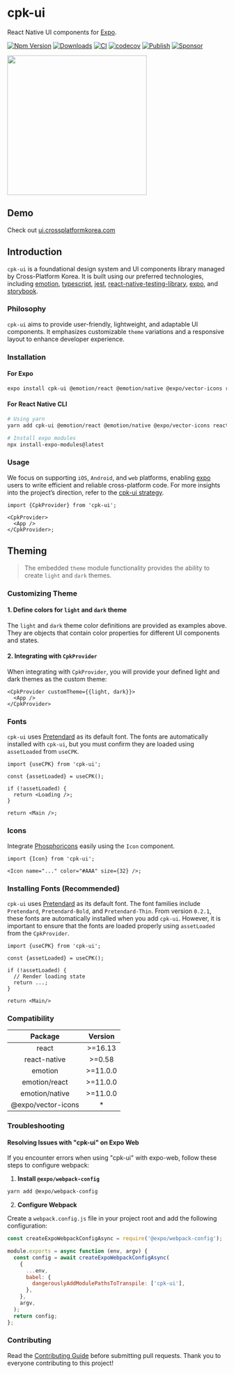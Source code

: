 # cpk-ui

React Native UI components for [Expo](https://expo.dev).

[![Npm Version](http://img.shields.io/npm/v/cpk-ui.svg?style=flat-square)](https://npmjs.org/package/cpk-ui)
[![Downloads](http://img.shields.io/npm/dm/cpk-ui.svg?style=flat-square)](https://npmjs.org/package/cpk-ui)
[![CI](https://github.com/crossplatformkorea/cpk-ui/actions/workflows/ci.yml/badge.svg)](https://github.com/crossplatformkorea/cpk-ui/actions/workflows/ci.yml)
[![codecov](https://codecov.io/gh/crossplatformkorea/cpk-ui/graph/badge.svg?token=LWZI4U369L)](https://codecov.io/gh/crossplatformkorea/cpk-ui)
[![Publish](https://github.com/crossplatformkorea/cpk-ui/actions/workflows/publish.yml/badge.svg)](https://github.com/crossplatformkorea/cpk-ui/actions/workflows/publish.yml)
[![Sponsor](https://opencollective.com/crossplatformkorea/tiers/badge.svg?style=shield)](https://opencollective.com/crossplatformkorea/tiers/badge.svg)

<img src="https://github.com/user-attachments/assets/c31ac1c2-cc0e-4f13-a542-c35045c266cd" width="320"/>

## Demo

Check out [ui.crossplatformkorea.com](https://ui.crossplatformkorea.com)

## Introduction

`cpk-ui` is a foundational design system and UI components library managed by Cross-Platform Korea. It is built using our preferred technologies, including [emotion](https://emotion.sh/docs/@emotion/native), [typescript](https://www.typescriptlang.org/), [jest](https://jestjs.io), [react-native-testing-library](https://github.com/callstack/react-native-testing-library), [expo](https://expo.io), and [storybook](https://storybook.js.org).

### Philosophy

`cpk-ui` aims to provide user-friendly, lightweight, and adaptable UI components. It emphasizes customizable `theme` variations and a responsive layout to enhance developer experience.

### Installation

#### For Expo

```sh
expo install cpk-ui @emotion/react @emotion/native @expo/vector-icons react-native-gesture-handler react-native-svg expo-screen-orientation @expo/match-media
```

#### For React Native CLI

```sh
# Using yarn
yarn add cpk-ui @emotion/react @emotion/native @expo/vector-icons react-native-gesture-handler react-native-svg expo-screen-orientation @expo/match-media

# Install expo modules
npx install-expo-modules@latest
```

### Usage

We focus on supporting `iOS`, `Android`, and `web` platforms, enabling [expo](https://expo.io) users to write efficient and reliable cross-platform code. For more insights into the project’s direction, refer to the [cpk-ui strategy](https://github.com/hyochan/cpk-ui/issues).

```tsx
import {CpkProvider} from 'cpk-ui';

<CpkProvider>
  <App />
</CpkProvider>;
```

## Theming

> The embedded `theme` module functionality provides the ability to create `light` and `dark` themes.

### Customizing Theme

#### 1. Define colors for `light` and `dark` theme

The `light` and `dark` theme color definitions are provided as examples above. They are objects that contain color properties for different UI components and states.

#### 2. Integrating with `CpkProvider`

When integrating with `CpkProvider`, you will provide your defined light and dark themes as the custom theme:

```tsx
<CpkProvider customTheme={{light, dark}}>
  <App />
</CpkProvider>
```

### Fonts

`cpk-ui` uses [Pretendard](https://github.com/orioncactus/pretendard) as its default font. The fonts are automatically installed with `cpk-ui`, but you must confirm they are loaded using `assetLoaded` from `useCPK`.

```tsx
import {useCPK} from 'cpk-ui';

const {assetLoaded} = useCPK();

if (!assetLoaded) {
  return <Loading />;
}

return <Main />;
```

### Icons

Integrate [Phosphoricons](https://phosphoricons.com) easily using the `Icon` component.

```tsx
import {Icon} from 'cpk-ui';

<Icon name="..." color="#AAA" size={32} />;
```

### Installing Fonts (Recommended)

`cpk-ui` uses [Pretendard](https://github.com/orioncactus/pretendard) as its default font. The font families include `Pretendard`, `Pretendard-Bold`, and `Pretendard-Thin`. From version `0.2.1`, these fonts are automatically installed when you add `cpk-ui`. However, it is important to ensure that the fonts are loaded properly using `assetLoaded` from the `CpkProvider`.

```tsx
import {useCPK} from 'cpk-ui';

const {assetLoaded} = useCPK();

if (!assetLoaded) {
  // Render loading state
  return ...;
}

return <Main/>
```

### Compatibility

|      Package       | Version  |
| :----------------: | :------: |
|       react        | >=16.13  |
|    react-native    |  >=0.58  |
|      emotion       | >=11.0.0 |
|   emotion/react    | >=11.0.0 |
|   emotion/native   | >=11.0.0 |
| @expo/vector-icons |    \*    |

### Troubleshooting

#### Resolving Issues with "cpk-ui" on Expo Web

If you encounter errors when using "cpk-ui" with expo-web, follow these steps to configure webpack:

1. **Install `@expo/webpack-config`**

```sh
yarn add @expo/webpack-config
```

2. **Configure Webpack**

Create a `webpack.config.js` file in your project root and add the following configuration:

```javascript
const createExpoWebpackConfigAsync = require('@expo/webpack-config');

module.exports = async function (env, argv) {
  const config = await createExpoWebpackConfigAsync(
    {
      ...env,
      babel: {
        dangerouslyAddModulePathsToTranspile: ['cpk-ui'],
      },
    },
    argv,
  );
  return config;
};
```

### Contributing

Read the [Contributing Guide](./CONTRIBUTING.md) before submitting pull requests. Thank you to everyone contributing to this project!
